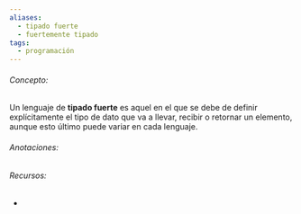 ```yaml
---
aliases:
  - tipado fuerte
  - fuertemente tipado
tags:
  - programación
---
```

###### Concepto:

Un lenguaje de **tipado fuerte** es aquel en el que se debe de definir explícitamente el tipo de dato que va a llevar, recibir o retornar un elemento, aunque esto último puede variar en cada lenguaje.

###### Anotaciones:

> 

###### Recursos:

- 